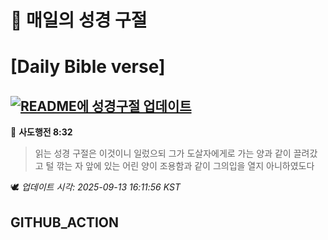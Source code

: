 # 🙏 매일의 성경 구절
# [Daily Bible verse]
## [![README에 성경구절 업데이트](https://github.com/DONGSUKA/first_test/actions/workflows/update-readme-bible.yml/badge.svg)](https://github.com/DONGSUKA/first_test/actions/workflows/update-readme-bible.yml)
<!-- START_BIBLE_VERSE -->
📖 **사도행전 8:32**
> 읽는 성경 구절은 이것이니 일렀으되 그가 도살자에게로 가는 양과 같이 끌려갔고 털 깎는 자 앞에 있는 어린 양이 조용함과 같이 그의입을 열지 아니하였도다

🕊️ _업데이트 시각: 2025-09-13 16:11:56 KST_
  <!-- END_BIBLE_VERSE -->
## GITHUB_ACTION
